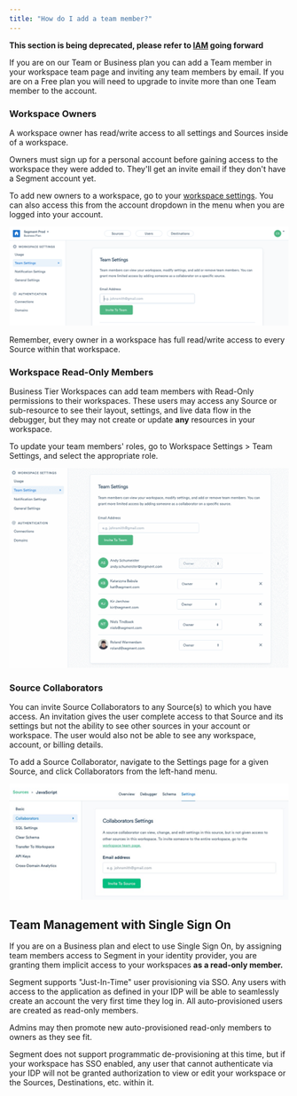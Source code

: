 ```yaml
---
title: "How do I add a team member?"
---
```


**This section is being deprecated, please refer to [IAM](/docs/iam) going forward**

If you are on our Team or Business plan you can add a Team member in your workspace team page and inviting any team members by email. If you are on a Free plan you will need to upgrade to invite more than one Team member to the account. 

### Workspace Owners

A workspace owner has read/write access to all settings and Sources inside of a workspace.

Owners must sign up for a personal account before gaining access to the workspace they were added to. They'll get an invite email if they don't have a Segment account yet.

To add new owners to a workspace, go to your [workspace settings](https://segment.com/goto-my-workspace/settings/team). You can also access this from the account dropdown in the menu when you are logged into your account.

![](images/add_vCFbkibE.png)

Remember, every owner in a workspace has full read/write access to every Source within that workspace.

### Workspace Read-Only Members

Business Tier Workspaces can add team members with Read-Only permissions to their workspaces. These users may access any Source or sub-resource to see their layout, settings, and live data flow in the debugger, but they may not create or update **any** resources in your workspace.

To update your team members' roles, go to Workspace Settings > Team Settings, and select the appropriate role. 

![](images/add_0ri7jEET.gif)

### Source Collaborators

You can invite Source Collaborators to any Source(s) to which you have access. An invitation gives the user complete access to that Source and its settings but not the ability to see other sources in your account or workspace. The user would also not be able to see any workspace, account, or billing details.

To add a Source Collaborator, navigate to the Settings page for a given Source, and click Collaborators from the left-hand menu.

![](images/add_ZMFMf52j.png)

## Team Management with Single Sign On

If you are on a Business plan and elect to use Single Sign On, by assigning team members access to Segment in your identity provider, you are granting them implicit access to your workspaces **as a read-only member.**

Segment supports "Just-In-Time" user provisioning via SSO. Any users with access to the application as defined in your IDP will be able to seamlessly create an account the very first time they log in. All auto-provisioned users are created as read-only members.

Admins may then promote new auto-provisioned read-only members to owners as they see fit.

Segment does not support programmatic de-provisioning at this time, but if your workspace has SSO enabled, any user that cannot authenticate via your IDP will not be granted authorization to view or edit your workspace or the Sources, Destinations, etc. within it.
